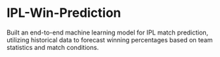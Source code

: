 # IPL-Win-Prediction
 Built an end-to-end machine learning model for IPL match prediction, utilizing historical data to forecast winning percentages based on team statistics and match conditions.

